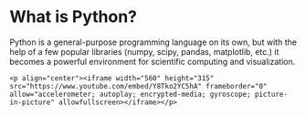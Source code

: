 # What is Python?

Python is a general-purpose programming language on its own, but with the help of a few popular libraries (numpy, scipy, pandas, matplotlib, etc.) 
it becomes a powerful environment for scientific computing and visualization. 

```{admonition} A short video about Python and why it is so popular
<p align="center"><iframe width="560" height="315" src="https://www.youtube.com/embed/Y8Tko2YC5hA" frameborder="0" allow="accelerometer; autoplay; encrypted-media; gyroscope; picture-in-picture" allowfullscreen></iframe></p>
```
